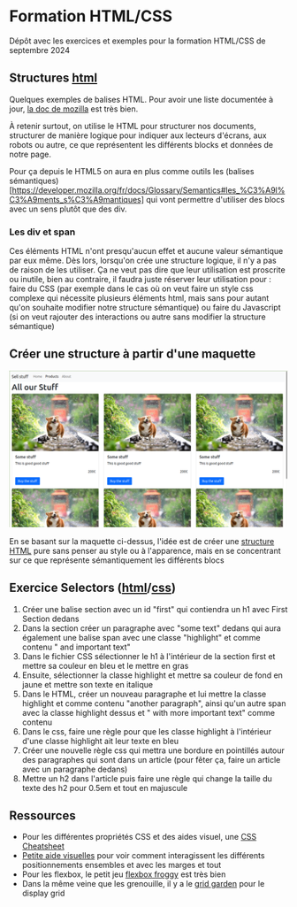 # Formation HTML/CSS

Dépôt avec les exercices et exemples pour la formation HTML/CSS de septembre 2024


## Structures [html](first.html)
Quelques exemples de balises HTML. Pour avoir une liste documentée à jour, [la doc de mozilla](https://developer.mozilla.org/fr/docs/Web/HTML/Element) est très bien.

À retenir surtout, on utilise le HTML pour structurer nos documents, structurer de manière logique pour indiquer aux lecteurs d'écrans, aux robots ou autre, ce que représentent les différents blocks et données de notre page.

Pour ça depuis le HTML5 on aura en plus comme outils les (balises sémantiques)[https://developer.mozilla.org/fr/docs/Glossary/Semantics#les_%C3%A9l%C3%A9ments_s%C3%A9mantiques] qui vont permettre d'utiliser des blocs avec un sens plutôt que des div.

### Les div et span
Ces éléments HTML n'ont presqu'aucun effet et aucune valeur sémantique par eux même. Dès lors, lorsqu'on crée une structure logique, il n'y a pas de raison de les utiliser. Ça ne veut pas dire que leur utilisation est proscrite ou inutile, bien au contraire, il faudra juste réserver leur utilisation pour : faire du CSS (par exemple dans le cas où on veut faire un style css complexe qui nécessite plusieurs éléments html, mais sans pour autant qu'on souhaite modifier notre structure sémantique) ou faire du Javascript (si on veut rajouter des interactions ou autre sans modifier la structure sémantique)

## Créer une structure à partir d'une maquette
![maquette](maquettes/exo-page2.png)

En se basant sur la maquette ci-dessus, l'idée est de créer une [structure HTML](exo-structure.html) pure sans penser au style ou à l'apparence, mais en se concentrant sur ce que représente sémantiquement les différents blocs

## Exercice Selectors ([html](exo-selector.html)/[css](css/exo-selector.css))
1. Créer une balise section avec un id "first" qui contiendra un h1 avec First Section dedans
2. Dans la section créer un paragraphe avec "some text" dedans qui aura également une balise span avec une classe "highlight"  et comme contenu " and important text"
3. Dans le fichier CSS sélectionner le h1 à l'intérieur de la section first et mettre sa couleur en bleu et le mettre en gras
4. Ensuite, sélectionner la classe highlight et mettre sa couleur de fond en jaune et mettre son texte en italique
5. Dans le HTML, créer un nouveau paragraphe et lui mettre la  classe highlight et comme contenu "another paragraph", ainsi qu'un autre span avec la classe highlight dessus et " with more important text" comme contenu
6. Dans le css, faire une règle pour que les classe highlight à l'intérieur d'une classe highlight ait leur texte en bleu
7. Créer une nouvelle règle css qui mettra une bordure en pointillés autour des paragraphes qui sont dans un article (pour fêter ça,  faire un article avec un paragraphe dedans)
8. Mettre un h2 dans l'article puis faire une règle qui change la taille du texte des h2 pour 0.5em et tout en majuscule 


## Ressources

* Pour les différentes propriétés CSS et des aides visuel, une [CSS Cheatsheet](https://htmlcheatsheet.com/css/)
* [Petite aide visuelles](https://simplonlyon.gitlab.io/P9/css-exercices/position.html) pour voir comment interagissent les différents positionnements ensembles et avec les marges et tout
* Pour les flexbox, le petit jeu [flexbox froggy](https://flexboxfroggy.com/) est très bien
* Dans la même veine que les grenouille, il y a le [grid garden](https://cssgridgarden.com) pour le display grid


